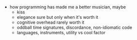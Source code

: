 * how programming has made me a better musician, maybe
  * kiss
  * elegance sure but only when it's worth it
  * cognitive overhead rarely worth it
  * oddball time signatures, discordance, non-idiomatic code
  * languages, instruments, utility vs cool factor
